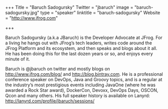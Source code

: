 +++
Title = "Baruch Sadogursky"
Twitter = "jbaruch"
image = "baruch-sadogursky.jpg"
type = "speaker"
linktitle = "baruch-sadogursky"
Website = "http://www.jfrog.com"

+++

Baruch Sadogursky (a.k.a JBaruch) is the Developer Advocate at JFrog. For a living he hangs out with JFrog’s tech leaders, writes code around the JFrog Platform and its ecosystem, and then speaks and blogs about it all. He has been doing this for the last dozen years or so, and enjoys every minute of it.

Baruch is @jbaruch on twitter and mostly blogs on http://www.jfrog.com/blog/ and http://blog.bintray.com. He is a professional conference speaker on DevOps, Java and Groovy topics, and is a regular at the industry’s most prestigious events including JavaOne (where he was awarded a Rock Star award), DockerCon, Devoxx, DevOps Days, OSCON, Qcon and many others. His full speaker history is available on Lanyrd: http://lanyrd.com/profile/jbaruch/sessions/